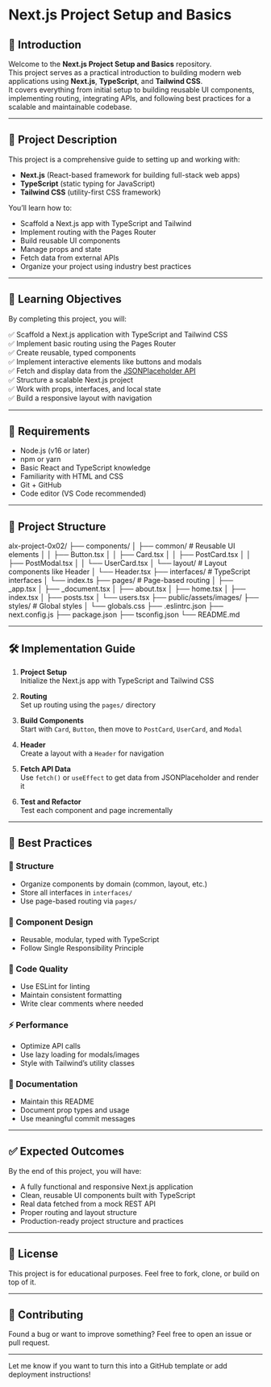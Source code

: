 # Next.js Project Setup and Basics

## 📝 Introduction

Welcome to the **Next.js Project Setup and Basics** repository.  
This project serves as a practical introduction to building modern web applications using **Next.js**, **TypeScript**, and **Tailwind CSS**.  
It covers everything from initial setup to building reusable UI components, implementing routing, integrating APIs, and following best practices for a scalable and maintainable codebase.

---

## 🚀 Project Description

This project is a comprehensive guide to setting up and working with:

- **Next.js** (React-based framework for building full-stack web apps)
- **TypeScript** (static typing for JavaScript)
- **Tailwind CSS** (utility-first CSS framework)

You’ll learn how to:

- Scaffold a Next.js app with TypeScript and Tailwind
- Implement routing with the Pages Router
- Build reusable UI components
- Manage props and state
- Fetch data from external APIs
- Organize your project using industry best practices

---

## 🎯 Learning Objectives

By completing this project, you will:

✅ Scaffold a Next.js application with TypeScript and Tailwind CSS  
✅ Implement basic routing using the Pages Router  
✅ Create reusable, typed components  
✅ Implement interactive elements like buttons and modals  
✅ Fetch and display data from the [JSONPlaceholder API](https://jsonplaceholder.typicode.com/)  
✅ Structure a scalable Next.js project  
✅ Work with props, interfaces, and local state  
✅ Build a responsive layout with navigation

---

## 🧰 Requirements

- Node.js (v16 or later)
- npm or yarn
- Basic React and TypeScript knowledge
- Familiarity with HTML and CSS
- Git + GitHub
- Code editor (VS Code recommended)

---

## 📁 Project Structure

alx-project-0x02/
├── components/
│ ├── common/ # Reusable UI elements
│ │ ├── Button.tsx
│ │ ├── Card.tsx
│ │ ├── PostCard.tsx
│ │ ├── PostModal.tsx
│ │ └── UserCard.tsx
│ └── layout/ # Layout components like Header
│ └── Header.tsx
├── interfaces/ # TypeScript interfaces
│ └── index.ts
├── pages/ # Page-based routing
│ ├── \_app.tsx
│ ├── \_document.tsx
│ ├── about.tsx
│ ├── home.tsx
│ ├── index.tsx
│ ├── posts.tsx
│ └── users.tsx
├── public/assets/images/
├── styles/ # Global styles
│ └── globals.css
├── .eslintrc.json
├── next.config.js
├── package.json
├── tsconfig.json
└── README.md

---

## 🛠️ Implementation Guide

1. **Project Setup**  
   Initialize the Next.js app with TypeScript and Tailwind CSS

2. **Routing**  
   Set up routing using the `pages/` directory

3. **Build Components**  
   Start with `Card`, `Button`, then move to `PostCard`, `UserCard`, and `Modal`

4. **Header**  
   Create a layout with a `Header` for navigation

5. **Fetch API Data**  
   Use `fetch()` or `useEffect` to get data from JSONPlaceholder and render it

6. **Test and Refactor**  
   Test each component and page incrementally

---

## 🧪 Best Practices

### 🧱 Structure

- Organize components by domain (common, layout, etc.)
- Store all interfaces in `interfaces/`
- Use page-based routing via `pages/`

### 🧩 Component Design

- Reusable, modular, typed with TypeScript
- Follow Single Responsibility Principle

### 🧼 Code Quality

- Use ESLint for linting
- Maintain consistent formatting
- Write clear comments where needed

### ⚡ Performance

- Optimize API calls
- Use lazy loading for modals/images
- Style with Tailwind’s utility classes

### 🧾 Documentation

- Maintain this README
- Document prop types and usage
- Use meaningful commit messages

---

## ✅ Expected Outcomes

By the end of this project, you will have:

- A fully functional and responsive Next.js application
- Clean, reusable UI components built with TypeScript
- Real data fetched from a mock REST API
- Proper routing and layout structure
- Production-ready project structure and practices

---

## 📎 License

This project is for educational purposes. Feel free to fork, clone, or build on top of it.

---

## 🙌 Contributing

Found a bug or want to improve something? Feel free to open an issue or pull request.

---

Let me know if you want to turn this into a GitHub template or add deployment instructions!
